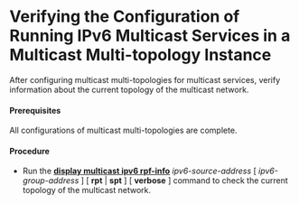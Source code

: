 Verifying the Configuration of Running IPv6 Multicast Services in a Multicast Multi-topology Instance
=====================================================================================================

After configuring multicast multi-topologies for multicast services, verify information about the current topology of the multicast network.

#### Prerequisites

All configurations of multicast multi-topologies are complete.


#### Procedure

* Run the [**display multicast ipv6 rpf-info**](cmdqueryname=display+multicast+ipv6+rpf-info) *ipv6-source-address* [ *ipv6-group-address* ] [ **rpt** | **spt** ] [ **verbose** ] command to check the current topology of the multicast network.